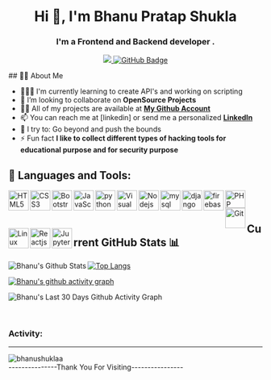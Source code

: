 <h1 align="center">Hi 👋, I'm Bhanu Pratap Shukla</h1>

<h3 align="center">I'm a Frontend  and Backend developer .</h3>
<p align="center">
<a href="https://github.com/Meghna-DAS/github-profile-views-counter">
    <img src="https://komarev.com/ghpvc/?username=bhanushuklaa">
</a>
<a href="https://github.com/bhanushuklaa?tab=followers"><img src="https://img.shields.io/github/followers/bhanushuklaa?label=Followers&style=social" alt="GitHub Badge"></a>
</p>
## 🙋‍♂️ About Me

- 👨🏽‍💻 I'm currently learning to create API's and working on scripting
- 👯 I’m looking to collaborate on **OpenSource Projects**
- 👨‍💻 All of my projects are available at **[My Github Account](https://github.com/bhanushuklaa?tab=repositories)**
- 📫 You can reach me at [linkedin] or send me a personalized **<a href="https://www.linkedin.com/in/bhanushuklaa/">LinkedIn</a>** 
- 🧗 I try to: Go beyond and push the bounds
- ⚡ Fun fact **I like to collect different types of hacking tools for educational purpose and for security purpose**

## 🚀 Languages and Tools:

<p align="left">
  
<img align="left" alt="HTML5" width="40px" src="https://cdn-icons-png.flaticon.com/128/1051/1051277.png" />
<img align="left" alt="CSS3" width="40px" height="40px" src="https://cdn-icons-png.flaticon.com/128/5968/5968242.png" /> 
<img align="left" alt="Bootstrap" width="40px" src="https://cdn-icons-png.flaticon.com/128/5968/5968672.png" />
<img align="left" alt="JavaScript" width="40px" src="https://cdn-icons-png.flaticon.com/128/5968/5968292.png" />
<img align="left" alt="python" width="40px" src="https://cdn-icons-png.flaticon.com/128/5968/5968350.png" />
<img align="left" alt="Visual Studio Code" width="40px" src="https://code.visualstudio.com/assets/images/code-stable.png" />
<img align="left" alt="Nodejs" width="40px" src="https://cdn-icons-png.flaticon.com/128/919/919825.png" />
<img align="left" alt="mysql" width="40px" src="https://cdn-icons-png.flaticon.com/128/919/919836.png" />
<img align="left" alt="django" width="40px" src="https://cdn-icons-png.flaticon.com/128/9307/9307630.png" />
<img align="left" alt="firebase" width="40px" src="https://icon.icepanel.io/Technology/svg/Firebase.svg" />
<img align="left" alt="PHP" width="40px" height="35px" src="https://cdn-icons-png.flaticon.com/128/5968/5968332.png" />
<img align="left" alt="Git" width="40px" height="40px" src="https://cdn-icons-png.flaticon.com/128/11518/11518876.png" />
<img align="left" alt="Linux" width="40px" src="https://cdn-icons-png.flaticon.com/128/6124/6124995.png" />
<img align="left" alt="Reactjs" width="40px" src="https://cdn-icons-png.flaticon.com/128/10832/10832132.png" />
<img align="left" alt="Jupyter" width="40px" src="https://img.icons8.com/fluency/48/jupyter.png" />
</p>
<br/>
<br/>
<div>

## Current GitHub Stats 📊
<img align="left" alt="Bhanu's Github Stats" src="https://github-readme-stats.vercel.app/api?username=bhanushuklaa&count_private=true&theme=tokyonight&include_all_commits=true&show_icons=true" /> 
  
[![Top Langs](https://github-readme-stats.vercel.app/api/top-langs/?username=bhanushuklaa&layout=donut)](https://github.com/bhanushuklaa/github-readme-stats)




[![Bhanu's github activity graph](https://github-readme-activity-graph.vercel.app/graph?username=bhanushuklaa&&theme=github-compact)](https://github.com/bhanushuklaa/github-readme-activity-graph)
<br>

![Bhanu's Last 30 Days Github Activity Graph](https://bhanu-github-readme-activity-graph.vercel.app/graph?username=bhanushuklaa&theme=tokyo-night)

<br>
<h3 alight="left">Activity:</h3><hr>
<img align="center" src="https://github-readme-streak-stats.herokuapp.com/?user=bhanushuklaa&" alt="bhanushuklaa" />
</div>
---------------Thank You For Visiting----------------
